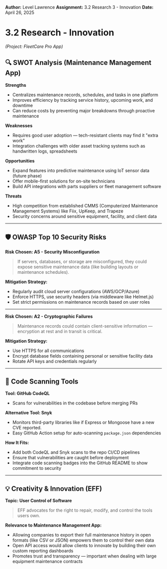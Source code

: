 **Author:** Level Lawrence
**Assignment:** 3.2 Research 3 - Innovation
**Date:** April 26, 2025

# 3.2 Research - Innovation

_(Project: FleetCare Pro App)_

## 🔍 SWOT Analysis (Maintenance Management App)

**Strengths**

- Centralizes maintenance records, schedules, and tasks in one platform
- Improves efficiency by tracking service history, upcoming work, and downtime
- Can reduce costs by preventing major breakdowns through proactive maintenance

**Weaknesses**

- Requires good user adoption — tech-resistant clients may find it "extra work"
- Integration challenges with older asset tracking systems such as handwritten logs, spreadsheets

**Opportunities**

- Expand features into predictive maintenance using IoT sensor data (future phase)
- Offer mobile-first solutions for on-site technicians
- Build API integrations with parts suppliers or fleet management software

**Threats**

- High competition from established CMMS (Computerized Maintenance Management Systems) like Fiix, UpKeep, and Trapeze
- Security concerns around sensitive equipment, facility, and client data

---

## 🛡 OWASP Top 10 Security Risks

**Risk Chosen: A5 - Security Misconfiguration**

> If servers, databases, or storage are misconfigured, they could expose sensitive maintenance data (like building layouts or maintenance schedules).

**Mitigation Strategy:**

- Regularly audit cloud server configurations (AWS/GCP/Azure)
- Enforce HTTPS, use security headers (via middleware like Helmet.js)
- Set strict permissions on maintenance records based on user roles

---

**Risk Chosen: A2 - Cryptographic Failures**

> Maintenance records could contain client-sensitive information — encryption at rest and in transit is critical.

**Mitigation Strategy:**

- Use HTTPS for all communications
- Encrypt database fields containing personal or sensitive facility data
- Rotate API keys and credentials regularly

---

## 🔐 Code Scanning Tools

**Tool: GitHub CodeQL**

- Scans for vulnerabilities in the codebase before merging PRs

**Alternative Tool: Snyk**

- Monitors third-party libraries like if Express or Mongoose have a new CVE reported.
- Easy GitHub Action setup for auto-scanning `package.json` dependencies

**How It Fits:**

- Add both CodeQL and Snyk scans to the repo CI/CD pipelines
- Ensure that vulnerabilities are caught before deployment
- Integrate code scanning badges into the GitHub README to show commitment to security

---

## 💡 Creativity & Innovation (EFF)

**Topic: User Control of Software**

> EFF advocates for the right to repair, modify, and control the tools users own.

**Relevance to Maintenance Management App:**

- Allowing companies to export their full maintenance history in open formats (like CSV or JSON) empowers them to control their own data
- Open API access would allow clients to innovate by building their own custom reporting dashboards
- Promotes trust and transparency — important when dealing with large equipment maintenance contracts
